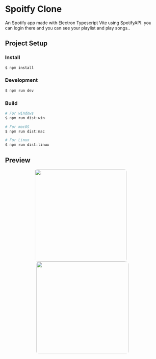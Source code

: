 # Spoitfy Clone

An Spotify app made with Electron Typescript Vite using SpotifyAPI. you can login there and you can see your playlist and play songs..

## Project Setup

### Install

```bash
$ npm install
```

### Development

```bash
$ npm run dev
```

### Build

```bash
# For windows
$ npm run dist:win

# For macOS
$ npm run dist:mac

# For Linux
$ npm run dist:linux
```
## Preview

<div align="center">
  <img src="https://github.com/user-attachments/assets/e5857b1a-47d2-4f4b-92ae-31907a4f4e46" width="300" style="margin-right: 10px; border-radius: 8px;" />
  <img src="https://github.com/user-attachments/assets/7f209d0c-00fa-42ef-bca8-f42850d1abc4" width="300" style="border-radius: 8px;" />
</div>
